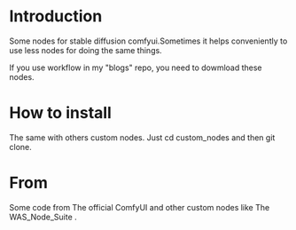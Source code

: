# Introduction
Some nodes for stable diffusion comfyui.Sometimes it helps conveniently to use less nodes for doing the same things.

If you use workflow in my "blogs" repo, you need to dowmload these nodes.

# How to install
The same with others custom nodes. Just cd custom_nodes and then git clone.

# From
Some code from The official ComfyUI and other custom nodes like The WAS_Node_Suite .